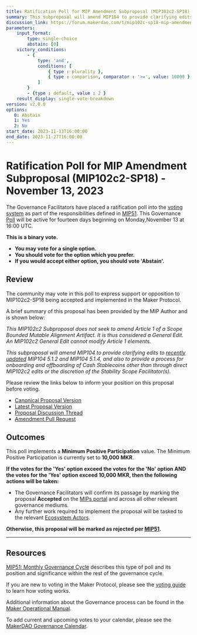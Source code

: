 ```yaml
---
title: Ratification Poll for MIP Amendment Subproposal (MIP102c2-SP18) - November 13, 2023
summary: This subproposal will amend MIP104 to provide clarifying edits to recently updated MIP104 5.1.2 and MIP104 5.1.4, and also to provide a process for onboarding and offboarding of Cash Stablecoins other than through direct MIP102c2 edits or the discretion of the Stability Scope Facilitator(s).
discussion_link: https://forum.makerdao.com/t/mip102c-sp18-mip-amendment-subproposals/22027
parameters:
    input_format:
        type: single-choice
        abstain: [0]
    victory_conditions:
        - {
            type: 'and',
            conditions: [
                { type : plurality },
                { type : comparison, comparator : '>=', value: 10000 }
            ]
        }
        - {type : default, value : 2 }
    result_display: single-vote-breakdown
version: v2.0.0
options:
   0: Abstain
   1: Yes
   2: No
start_date: 2023-11-13T16:00:00
end_date: 2023-11-27T16:00:00
---
```

# Ratification Poll for MIP Amendment Subproposal (MIP102c2-SP18) - November 13, 2023

The Governance Facilitators have placed a ratification poll into the [voting system](https://vote.makerdao.com/polling) as part of the responsibilities defined in [MIP51](https://mips.makerdao.com/mips/details/MIP51). This Governance [Poll](https://manual.makerdao.com/governance/governance-cycle/weekly-governance-cycle#weekly-governance-cycle-definitions-mip16c1) will be active for fourteen days beginning on Monday,November 13 at 16:00 UTC.

**This is a binary vote.**
- **You may vote for a single option.**
- **You should vote for the option which you prefer.**
- **If you would accept either option, you should vote 'Abstain'.**

## Review

The community may vote in this poll to express support or opposition to MIP102c2-SP18 being accepted and implemented in the Maker Protocol.

A brief summary of this proposal has been provided by the MIP Author and is shown below:

*This MIP102c2 Subproposal does not seek to amend Article 1 of a Scope Bounded Mutable Alignment Artifact. It is thus considered a General Edit. An MIP102c2 General Edit cannot modify Article 1 elements.*

*This subproposal will amend MIP104 to provide clarifying edits to [recently updated](https://forum.makerdao.com/t/mip102c2-sp4-mip-amendment-subproposals/20035) MIP104 5.1.2 and MIP104 5.1.4, and also to provide a process for onboarding and offboarding of Cash Stablecoins other than through direct MIP102c2 edits or the discretion of the Stability Scope Facilitator(s).*

Please review the links below to inform your position on this proposal before voting.
* [Canonical Proposal Version](https://github.com/makerdao/mips/blob/dff46b706bd4a3f12cf9acbe3837a53d7f095658/MIP102/MIP102c2-Subproposals/MIP102c2-SP18.md)
* [Latest Proposal Version](https://mips.makerdao.com/mips/details/MIP102c2SP18)
* [Proposal Discussion Thread](https://forum.makerdao.com/t/mip102c-sp18-mip-amendment-subproposals/22027)
* [Amendment Pull Request](https://github.com/makerdao/mips/pull/975)

## Outcomes

This poll implements a **Minimum Positive Participation** value. The Minimum Positive Participation is currently set to **10,000 MKR**.

**If the votes for the 'Yes' option exceed the votes for the 'No' option AND the votes for the 'Yes' option exceed 10,000 MKR, then the following actions will be taken:**
* The Governance Facilitators will confirm its passage by marking the proposal **Accepted** on the [MIPs portal](https://mips.makerdao.com/mips/list) and across all other relevant governance mediums.
* Any further work required to implement the proposal will be tasked to the relevant [Ecosystem Actors](https://mips.makerdao.com/mips/details/MIP101#7-professional-actors).

**Otherwise, this proposal will be marked as rejected per [MIP51](https://mips.makerdao.com/mips/details/MIP51#mip51c2-ratification-poll).**

---

## Resources

[MIP51: Monthly Governance Cycle](https://mips.makerdao.com/mips/details/MIP51) describes this type of poll and its position and significance within the rest of the governance cycle.

If you are new to voting in the Maker Protocol, please see the [voting guide](https://manual.makerdao.com/governance/voting-in-makerdao/on-chain-governance) to learn how voting works.

Additional information about the Governance process can be found in the [Maker Operational Manual](https://manual.makerdao.com).

To add current and upcoming votes to your calendar, please see the [MakerDAO Governance Calendar](https://manual.makerdao.com/makerdao/calendars/governance-calendar).
